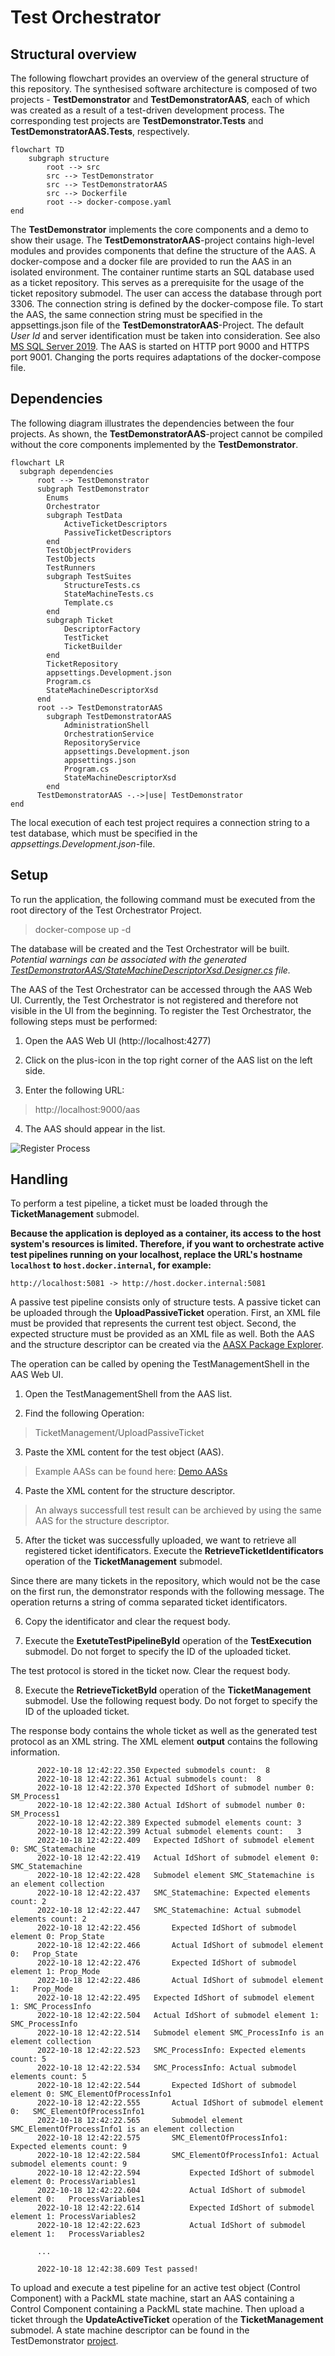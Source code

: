 # Test Orchestrator

## Structural overview

The following flowchart provides an overview of the general structure of this repository.
The synthesised software architecture is composed of two projects - **TestDemonstrator** and **TestDemonstratorAAS**,
each of which was created as a result of a test-driven development process. The corresponding test projects are
**TestDemonstrator.Tests** and **TestDemonstratorAAS.Tests**, respectively. 

```mermaid
flowchart TD
    subgraph structure
        root --> src
        src --> TestDemonstrator
        src --> TestDemonstratorAAS
        src --> Dockerfile
        root --> docker-compose.yaml
end
```

The **TestDemonstrator** implements the core components and a demo to show their usage. The **TestDemonstratorAAS**-project 
contains high-level modules and provides components that define the structure of the AAS.
A docker-compose and a docker file are provided to run the AAS in an isolated environment.
The container runtime starts an SQL database used as a ticket repository. This serves as a prerequisite for the usage of the ticket repository submodel.
The user can access the database through port 3306. The connection string is defined by the docker-compose file.
To start the AAS, the same connection string must be specified in the appsettings.json file of the **TestDemonstratorAAS**-Project.
The default <em>User Id</em> and server identification must be taken into consideration. See also [MS SQL Server 2019](https://hub.docker.com/_/microsoft-mssql-server).
The AAS is started on HTTP port 9000 and HTTPS port 9001. Changing the ports requires adaptations of the docker-compose file.

## Dependencies

The following diagram illustrates the dependencies between the four projects. As shown, the **TestDemonstratorAAS**-project 
cannot be compiled without the core components implemented by the **TestDemonstrator**. 

```mermaid
flowchart LR
  subgraph dependencies
      root --> TestDemonstrator
      subgraph TestDemonstrator
        Enums
        Orchestrator
        subgraph TestData
            ActiveTicketDescriptors
            PassiveTicketDescriptors
        end
        TestObjectProviders
        TestObjects
        TestRunners
        subgraph TestSuites
            StructureTests.cs
            StateMachineTests.cs
            Template.cs
        end
        subgraph Ticket
            DescriptorFactory
            TestTicket
            TicketBuilder
        end
        TicketRepository
        appsettings.Development.json
        Program.cs
        StateMachineDescriptorXsd
      end
      root --> TestDemonstratorAAS
        subgraph TestDemonstratorAAS
            AdministrationShell
            OrchestrationService
            RepositoryService
            appsettings.Development.json
            appsettings.json
            Program.cs
            StateMachineDescriptorXsd
        end
      TestDemonstratorAAS -.->|use| TestDemonstrator 
end
```
The local execution of each test project requires a connection string to a test database, which must be specified in the <em>appsettings.Development.json</em>-file.

## Setup
To run the application, the following command must be executed from the root directory of the Test Orchestrator Project.

> docker-compose up -d

The database will be created and the Test Orchestrator will be built.
*Potential warnings can be associated with the generated [TestDemonstratorAAS/StateMachineDescriptorXsd.Designer.cs](src/TestDemonstratorAAS/StateMachineDescriptorXsd.Designer.cs) file.*

The AAS of the Test Orchestrator can be accessed through the AAS Web UI. Currently, the Test Orchestrator is not registered and therefore not visible in the UI from the beginning.
To register the Test Orchestrator, the following steps must be performed:

1. Open the AAS Web UI (http://localhost:4277)

2. Click on the plus-icon in the top right corner of the AAS list on the left side.

3. Enter the following URL:
> http://localhost:9000/aas

4. The AAS should appear in the list.

![Register Process](docs/figs/RegisterTestOrchestrator.png)

## Handling
To perform a test pipeline, a ticket must be loaded through the **TicketManagement** submodel. 

**Because the application is deployed as a container, its access to the host system's resources is limited. Therefore, if you want to orchestrate active test pipelines running on your localhost,
replace the URL's hostname `localhost` to `host.docker.internal`, for example:**
```
http://localhost:5081 -> http://host.docker.internal:5081
```

A passive test pipeline consists only of structure tests. A passive ticket can be uploaded through the 
**UploadPassiveTicket** operation. First, an XML file must be provided that represents the current test object.
Second, the expected structure must be provided as an XML file as well. Both the AAS and the structure descriptor can be created
via the [AASX Package Explorer](https://github.com/admin-shell-io/aasx-package-explorer). 

The operation can be called by opening the TestManagementShell in the AAS Web UI.

1. Open the TestManagementShell from the AAS list.

2. Find the following Operation:

> TicketManagement/UploadPassiveTicket

3. Paste the XML content for the test object (AAS).

> Example AASs can be found here: [Demo AASs](https://admin-shell-io.com/samples/)

4. Paste the XML content for the structure descriptor.

> An always successfull test result can be archieved by using the same AAS for the structure descriptor.

5. After the ticket was successfully uploaded, we want to retrieve all registered ticket identificators. Execute
the **RetrieveTicketIdentificators** operation of the **TicketManagement** submodel.

Since there are many tickets in the repository, which would not be the case on the first run, the demonstrator responds with the following message.
The operation returns a string of comma separated ticket identificators.

6. Copy the identificator and clear the request body.

7. Execute the **ExetuteTestPipelineById** operation of the **TestExecution** submodel. Do not forget to specify the ID of the uploaded ticket.

The test protocol is stored in the ticket now. Clear the request body.

8. Execute the **RetrieveTicketById** operation of the **TicketManagement** submodel. Use the following request body.
Do not forget to specify the ID of the uploaded ticket.

The response body contains the whole ticket as well as the generated test protocol as an XML string. The XML element 
**output** contains the following information.

```         
      2022-10-18 12:42:22.350 Expected submodels count:  8
      2022-10-18 12:42:22.361 Actual submodels count:  8
      2022-10-18 12:42:22.370 Expected IdShort of submodel number 0: SM_Process1
      2022-10-18 12:42:22.380 Actual IdShort of submodel number 0:   SM_Process1
      2022-10-18 12:42:22.389 Expected submodel elements count: 3
      2022-10-18 12:42:22.399 Actual submodel elements count:   3
      2022-10-18 12:42:22.409 	Expected IdShort of submodel element 0: SMC_Statemachine
      2022-10-18 12:42:22.419 	Actual IdShort of submodel element 0:   SMC_Statemachine
      2022-10-18 12:42:22.428 	Submodel element SMC_Statemachine is an element collection
      2022-10-18 12:42:22.437 	SMC_Statemachine: Expected elements count: 2
      2022-10-18 12:42:22.447 	SMC_Statemachine: Actual submodel elements count: 2
      2022-10-18 12:42:22.456 		Expected IdShort of submodel element 0: Prop_State
      2022-10-18 12:42:22.466 		Actual IdShort of submodel element 0:   Prop_State
      2022-10-18 12:42:22.476 		Expected IdShort of submodel element 1: Prop_Mode
      2022-10-18 12:42:22.486 		Actual IdShort of submodel element 1:   Prop_Mode
      2022-10-18 12:42:22.495 	Expected IdShort of submodel element 1: SMC_ProcessInfo
      2022-10-18 12:42:22.504 	Actual IdShort of submodel element 1:   SMC_ProcessInfo
      2022-10-18 12:42:22.514 	Submodel element SMC_ProcessInfo is an element collection
      2022-10-18 12:42:22.523 	SMC_ProcessInfo: Expected elements count: 5
      2022-10-18 12:42:22.534 	SMC_ProcessInfo: Actual submodel elements count: 5
      2022-10-18 12:42:22.544 		Expected IdShort of submodel element 0: SMC_ElementOfProcessInfo1
      2022-10-18 12:42:22.555 		Actual IdShort of submodel element 0:   SMC_ElementOfProcessInfo1
      2022-10-18 12:42:22.565 		Submodel element SMC_ElementOfProcessInfo1 is an element collection
      2022-10-18 12:42:22.575 		SMC_ElementOfProcessInfo1: Expected elements count: 9
      2022-10-18 12:42:22.584 		SMC_ElementOfProcessInfo1: Actual submodel elements count: 9
      2022-10-18 12:42:22.594 			Expected IdShort of submodel element 0: ProcessVariables1
      2022-10-18 12:42:22.604 			Actual IdShort of submodel element 0:   ProcessVariables1
      2022-10-18 12:42:22.614 			Expected IdShort of submodel element 1: ProcessVariables2
      2022-10-18 12:42:22.623 			Actual IdShort of submodel element 1:   ProcessVariables2
      
      ...
      
      2022-10-18 12:42:38.609 Test passed!
```

To upload and execute a test pipeline for an active test object (Control Component) with a PackML state machine, start an AAS containing a Control Component containing a PackML state machine.
Then upload a ticket through the **UpdateActiveTicket** operation of the **TicketManagement**
submodel.
A state machine descriptor can be found in the TestDemonstrator [project](src/TestDemonstrator/TestData/ActiveTicketDescriptors/TicketDescriptors01/01_PackML_SMD.xml).
